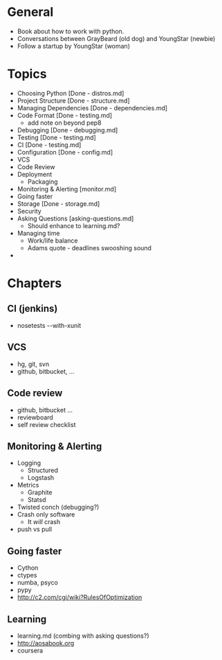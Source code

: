 # General

* Book about how to work with python.
* Conversations between GrayBeard (old dog) and YoungStar (newbie)
* Follow a startup by YoungStar (woman)

# Topics

* Choosing Python [Done - distros.md]
* Project Structure [Done - structure.md]
* Managing Dependencies [Done - dependencies.md]
* Code Format [Done - testing.md]
    * add note on beyond pep8
* Debugging [Done - debugging.md]
* Testing [Done - testing.md]
* CI [Done - testing.md]
* Configuration [Done - config.md]
* VCS 
* Code Review
* Deployment
    * Packaging
* Monitoring & Alerting [monitor.md]
* Going faster
* Storage [Done - storage.md]
* Security
* Asking Questions [asking-questions.md]
    * Should enhance to learning.md?
* Managing time
    * Work/life balance
    * Adams quote - deadlines swooshing sound
* 


# Chapters

## CI (jenkins)
* nosetests --with-xunit

## VCS
* hg, git, svn
* github, bitbucket, ...

## Code review
* github, bitbucket ...
* reviewboard 
* self review checklist

## Monitoring & Alerting
* Logging
    * Structured
    * Logstash
* Metrics
    * Graphite
    * Statsd
* Twisted conch (debugging?)
* Crash only software
    * It *will* crash
* push vs pull

## Going faster
* Cython
* ctypes
* numba, psyco
* pypy
* http://c2.com/cgi/wiki?RulesOfOptimization

## Learning
* learning.md (combing with asking questions?)
* http://aosabook.org
* coursera
